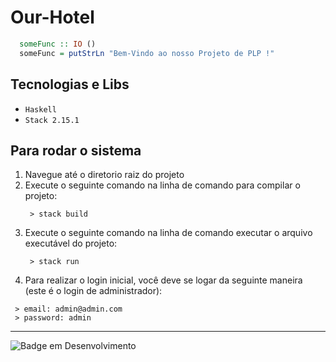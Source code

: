 # Our-Hotel

```haskell
  someFunc :: IO ()
  someFunc = putStrLn "Bem-Vindo ao nosso Projeto de PLP !"
```

## Tecnologias e Libs

- `Haskell`
- `Stack 2.15.1`

## Para rodar o sistema

1. Navegue até o diretorio raiz do projeto
2. Execute o seguinte comando na linha de comando para compilar o projeto:
   ```shell
    > stack build
   ```
3. Execute o seguinte comando na linha de comando executar o arquivo executável do projeto:
   ```shell
    > stack run
   ```
4. Para realizar o login inicial, você deve se logar da seguinte maneira (este é o login de administrador):

```shell
 > email: admin@admin.com
 > password: admin
```

<hr>

![Badge em Desenvolvimento](http://img.shields.io/static/v1?label=STATUS&message=EM%20DESENVOLVIMENTO&color=GREEN&style=for-the-badge)
